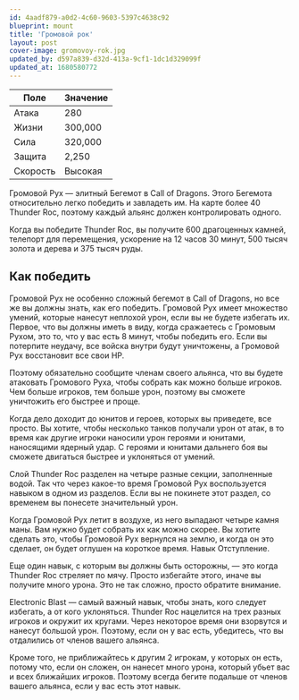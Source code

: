 ```yaml
---
id: 4aadf879-a0d2-4c60-9603-5397c4638c92
blueprint: mount
title: 'Громовой рок'
layout: post
cover-image: gromovoy-rok.jpg
updated_by: d597a839-d32d-413a-9cf1-1dc1d329099f
updated_at: 1680580772
---
```

Поле  | Значение
------------- | -------------
Атака  | 280
Жизни  | 300,000
Сила  | 320,000
Защита  | 2,250
Скорость  | Высокая

Громовой Рух — элитный Бегемот в Call of Dragons. Этого Бегемота относительно легко победить и завладеть им. На карте более 40 Thunder Roc, поэтому каждый альянс должен контролировать одного.

Когда вы победите Thunder Roc, вы получите 600 драгоценных камней, телепорт для перемещения, ускорение на 12 часов 30 минут, 500 тысяч золота и дерева и 375 тысяч руды.

## Как победить

Громовой Рух не особенно сложный бегемот в Call of Dragons, но все же вы должны знать, как его победить. Громовой Рух имеет множество умений, которые нанесут неплохой урон, если вы не будете избегать их. Первое, что вы должны иметь в виду, когда сражаетесь с Громовым Рухом, это то, что у вас есть 8 минут, чтобы победить его. Если вы потерпите неудачу, все войска внутри будут уничтожены, а Громовой Рух восстановит все свои HP.

Поэтому обязательно сообщите членам своего альянса, что вы будете атаковать Громового Руха, чтобы собрать как можно больше игроков. Чем больше игроков, тем больше урон, поэтому вы сможете уничтожить его быстрее и проще.

Когда дело доходит до юнитов и героев, которых вы приведете, все просто. Вы хотите, чтобы несколько танков получали урон от атак, в то время как другие игроки наносили урон героями и юнитами, наносящими ядерный удар. С героями и юнитами дальнего боя вы сможете двигаться быстрее и уклоняться от умений.

Слой Thunder Roc разделен на четыре разные секции, заполненные водой. Так что через какое-то время Громовой Рух воспользуется навыком в одном из разделов. Если вы не покинете этот раздел, со временем вы понесете значительный урон.

Когда Громовой Рух летит в воздухе, из него выпадают четыре камня маны. Вам нужно будет собрать их как можно скорее. Вы хотите сделать это, чтобы Громовой Рух вернулся на землю, и когда он это сделает, он будет оглушен на короткое время. Навык Отступление.

Еще один навык, с которым вы должны быть осторожны, — это когда Thunder Roc стреляет по мячу. Просто избегайте этого, иначе вы получите много урона. Это не так сложно, просто обратите внимание.

Electronic Blast — самый важный навык, чтобы знать, кого следует избегать, а от кого уклоняться. Thunder Roc нацелится на трех разных игроков и окружит их кругами. Через некоторое время они взорвутся и нанесут большой урон. Поэтому, если он у вас есть, убедитесь, что вы отдалились от членов вашего альянса.

Кроме того, не приближайтесь к другим 2 игрокам, у которых он есть, потому что, если он сложен, он нанесет много урона, который убьет вас и всех ближайших игроков. Поэтому всегда бегите подальше от членов вашего альянса, если у вас есть этот навык.